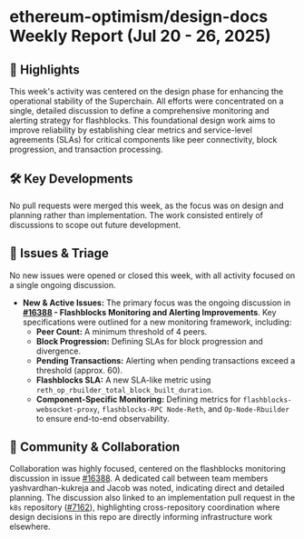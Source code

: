 # ethereum-optimism/design-docs Weekly Report (Jul 20 - 26, 2025)

## 🚀 Highlights
This week's activity was centered on the design phase for enhancing the operational stability of the Superchain. All efforts were concentrated on a single, detailed discussion to define a comprehensive monitoring and alerting strategy for flashblocks. This foundational design work aims to improve reliability by establishing clear metrics and service-level agreements (SLAs) for critical components like peer connectivity, block progression, and transaction processing.

## 🛠️ Key Developments
No pull requests were merged this week, as the focus was on design and planning rather than implementation. The work consisted entirely of discussions to scope out future development.

## 🐛 Issues & Triage
No new issues were opened or closed this week, with all activity focused on a single ongoing discussion.

- **New & Active Issues:** The primary focus was the ongoing discussion in **[#16388](https://github.com/ethereum-optimism/design-docs/issues/16388) - Flashblocks Monitoring and Alerting Improvements**. Key specifications were outlined for a new monitoring framework, including:
    - **Peer Count:** A minimum threshold of 4 peers.
    - **Block Progression:** Defining SLAs for block progression and divergence.
    - **Pending Transactions:** Alerting when pending transactions exceed a threshold (approx. 60).
    - **Flashblocks SLA:** A new SLA-like metric using `reth_op_rbuilder_total_block_built_duration`.
    - **Component-Specific Monitoring:** Defining metrics for `flashblocks-websocket-proxy`, `flashblocks-RPC Node-Reth`, and `Op-Node-Rbuilder` to ensure end-to-end observability.

## 💬 Community & Collaboration
Collaboration was highly focused, centered on the flashblocks monitoring discussion in issue [#16388](https://github.com/ethereum-optimism/design-docs/issues/16388). A dedicated call between team members yashvardhan-kukreja and Jacob was noted, indicating direct and detailed planning. The discussion also linked to an implementation pull request in the `k8s` repository ([#7162](https://github.com/ethereum-optimism/k8s/pull/7162)), highlighting cross-repository coordination where design decisions in this repo are directly informing infrastructure work elsewhere.